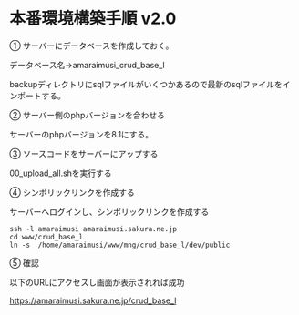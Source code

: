 # 本番環境構築手順 v2.0


① サーバーにデータベースを作成しておく。

データベース名→amaraimusi_crud_base_l

backupディレクトリにsqlファイルがいくつかあるので最新のsqlファイルをインポートする。

② サーバー側のphpバージョンを合わせる

サーバーのphpバージョンを8.1にする。

③ ソースコードをサーバーにアップする

00_upload_all.shを実行する

④ シンボリックリンクを作成する

サーバーへログインし、シンボリックリンクを作成する

```
ssh -l amaraimusi amaraimusi.sakura.ne.jp
cd www/crud_base_l
ln -s  /home/amaraimusi/www/mng/crud_base_l/dev/public
```

⑤ 確認

以下のURLにアクセスし画面が表示されれば成功

https://amaraimusi.sakura.ne.jp/crud_base_l